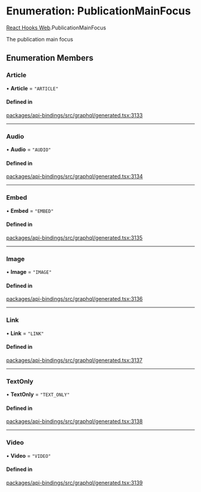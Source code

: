 # Enumeration: PublicationMainFocus

[React Hooks Web](../modules/React_Hooks_Web.md).PublicationMainFocus

The publication main focus

## Enumeration Members

### Article

• **Article** = ``"ARTICLE"``

#### Defined in

[packages/api-bindings/src/graphql/generated.tsx:3133](https://github.com/lens-protocol/lens-sdk/blob/main/packages/api-bindings/src/graphql/generated.tsx#L3133)

___

### Audio

• **Audio** = ``"AUDIO"``

#### Defined in

[packages/api-bindings/src/graphql/generated.tsx:3134](https://github.com/lens-protocol/lens-sdk/blob/main/packages/api-bindings/src/graphql/generated.tsx#L3134)

___

### Embed

• **Embed** = ``"EMBED"``

#### Defined in

[packages/api-bindings/src/graphql/generated.tsx:3135](https://github.com/lens-protocol/lens-sdk/blob/main/packages/api-bindings/src/graphql/generated.tsx#L3135)

___

### Image

• **Image** = ``"IMAGE"``

#### Defined in

[packages/api-bindings/src/graphql/generated.tsx:3136](https://github.com/lens-protocol/lens-sdk/blob/main/packages/api-bindings/src/graphql/generated.tsx#L3136)

___

### Link

• **Link** = ``"LINK"``

#### Defined in

[packages/api-bindings/src/graphql/generated.tsx:3137](https://github.com/lens-protocol/lens-sdk/blob/main/packages/api-bindings/src/graphql/generated.tsx#L3137)

___

### TextOnly

• **TextOnly** = ``"TEXT_ONLY"``

#### Defined in

[packages/api-bindings/src/graphql/generated.tsx:3138](https://github.com/lens-protocol/lens-sdk/blob/main/packages/api-bindings/src/graphql/generated.tsx#L3138)

___

### Video

• **Video** = ``"VIDEO"``

#### Defined in

[packages/api-bindings/src/graphql/generated.tsx:3139](https://github.com/lens-protocol/lens-sdk/blob/main/packages/api-bindings/src/graphql/generated.tsx#L3139)
